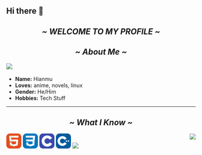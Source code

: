 ## Hi there 👋

<center> 

## ___~ WELCOME TO MY PROFILE ~___ 

## ___~ About Me ~___

</center>

<img src = "https://64.media.tumblr.com/e1f1c97123ae217eb731500e502e0083/tumblr_n9dxcikmIU1qc9zfzo7_r1_250.gif" />

- **Name:** Hianmu
- **Loves:** anime, novels, linux
- **Gender:** He/Him
- **Hobbies:** Tech Stuff

---
<center>

## ___~ What I Know ~___

</center>

<img src="https://i.pinimg.com/originals/8d/4b/77/8d4b77c44b7a68c0fd609411e2c0ec3c.gif" align="right"/>

<img src="https://raw.githubusercontent.com/tandpfun/skill-icons/main/icons/HTML.svg" width="40"/>

<img src="https://raw.githubusercontent.com/tandpfun/skill-icons/main/icons/CSS.svg" width="40"/>

<img src="https://raw.githubusercontent.com/tandpfun/skill-icons/main/icons/C.svg" width="40"/>

<img src="https://raw.githubusercontent.com/tandpfun/skill-icons/main/icons/CPP.svg" width="40"/>

<img src="https://raw.githubusercontent.com/tandpfun/skill-icons/main/icons/Arch-Dark.svg" width="40"/>


<!--
**Hinamu18/Hinamu18** is a ✨ _special_ ✨ repository because its `README.md` (this file) appears on your GitHub profile.

Here are some ideas to get you started:

- 🔭 I’m currently working on ...
- 🌱 I’m currently learning ...
- 👯 I’m looking to collaborate on ...
- 🤔 I’m looking for help with ...
- 💬 Ask me about ...
- 📫 How to reach me: ...
- 😄 Pronouns: ...
- ⚡ Fun fact: ...
-->

